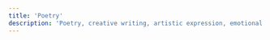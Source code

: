```yaml
---
title: 'Poetry'
description: 'Poetry, creative writing, artistic expression, emotional storytelling, and personal narrative through verse.'
---
```

